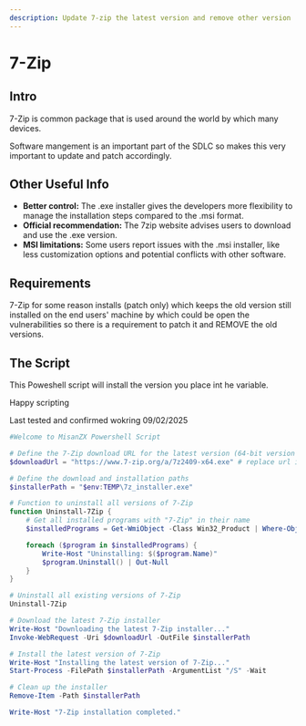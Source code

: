 ```yaml
---
description: Update 7-zip the latest version and remove other version
---
```


# 7-Zip

## Intro

7-Zip is common package that is used around the world by which many devices.

Software mangement is an important part of the SDLC so makes this very important to update and patch accordingly.

## Other Useful Info

* **Better control:** The .exe installer gives the developers more flexibility to manage the installation steps compared to the .msi format.&#x20;
* **Official recommendation:** The 7zip website advises users to download and use the .exe version.&#x20;
* **MSI limitations:** Some users report issues with the .msi installer, like less customization options and potential conflicts with other software.&#x20;

## Requirements

7-Zip for some reason installs (patch only) which keeps the old version still installed on the end users'  machine by which could be open the vulnerabilities so there is a requirement to patch it and REMOVE the old versions.



## The Script

This Poweshell script will install the version you place int he variable.

Happy scripting



Last tested and confirmed wokring 09/02/2025

```powershell
#Welcome to MisanZX Powershell Script

# Define the 7-Zip download URL for the latest version (64-bit version in this case)
$downloadUrl = "https://www.7-zip.org/a/7z2409-x64.exe" # replace url if new version

# Define the download and installation paths
$installerPath = "$env:TEMP\7z_installer.exe"

# Function to uninstall all versions of 7-Zip
function Uninstall-7Zip {
    # Get all installed programs with "7-Zip" in their name
    $installedPrograms = Get-WmiObject -Class Win32_Product | Where-Object { $_.Name -like "*7-Zip*" }

    foreach ($program in $installedPrograms) {
        Write-Host "Uninstalling: $($program.Name)"
        $program.Uninstall() | Out-Null
    }
}

# Uninstall all existing versions of 7-Zip
Uninstall-7Zip

# Download the latest 7-Zip installer
Write-Host "Downloading the latest 7-Zip installer..."
Invoke-WebRequest -Uri $downloadUrl -OutFile $installerPath

# Install the latest version of 7-Zip
Write-Host "Installing the latest version of 7-Zip..."
Start-Process -FilePath $installerPath -ArgumentList "/S" -Wait

# Clean up the installer
Remove-Item -Path $installerPath

Write-Host "7-Zip installation completed."
```



